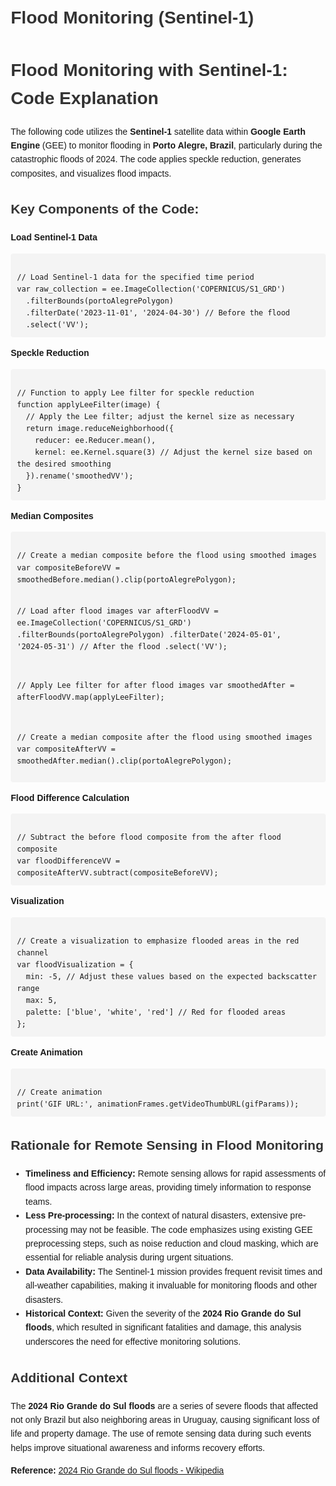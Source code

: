 <h1>Flood Monitoring (Sentinel-1) </h2>
<!DOCTYPE html>
<html lang="en">
<head>
    <meta charset="UTF-8">
    <meta name="viewport" content="width=device-width, initial-scale=1.0">
    <title>Flood Monitoring with Sentinel-1</title>
    <style>
        body {
            font-family: Arial, sans-serif;
            line-height: 1.6;
            margin: 20px;
        }
        h1, h2 {
            color: #333;
        }
        code {
            background-color: #f4f4f4;
            padding: 5px;
            border-radius: 4px;
        }
        pre {
            background-color: #f4f4f4;
            padding: 10px;
            border-radius: 4px;
            overflow: auto;
        }
        summary {
            cursor: pointer;
            font-weight: bold;
        }
    </style>
</head>
<body>

<h1>Flood Monitoring with Sentinel-1: Code Explanation</h1>

<p>The following code utilizes the <strong>Sentinel-1</strong> satellite data within <strong>Google Earth Engine</strong> (GEE) to monitor flooding in <strong>Porto Alegre, Brazil</strong>, particularly during the catastrophic floods of 2024. The code applies speckle reduction, generates composites, and visualizes flood impacts.</p>

<h2>Key Components of the Code:</h2>

<summary>Load Sentinel-1 Data</summary>
<pre><code>
// Load Sentinel-1 data for the specified time period
var raw_collection = ee.ImageCollection('COPERNICUS/S1_GRD')
  .filterBounds(portoAlegrePolygon)
  .filterDate('2023-11-01', '2024-04-30') // Before the flood
  .select('VV');
</code></pre>

<summary>Speckle Reduction</summary>
<pre><code>
// Function to apply Lee filter for speckle reduction
function applyLeeFilter(image) {
  // Apply the Lee filter; adjust the kernel size as necessary
  return image.reduceNeighborhood({
    reducer: ee.Reducer.mean(),
    kernel: ee.Kernel.square(3) // Adjust the kernel size based on the desired smoothing
  }).rename('smoothedVV');
}
</code></pre>

<summary>Median Composites</summary>
<pre><code>
// Create a median composite before the flood using smoothed images
var compositeBeforeVV = smoothedBefore.median().clip(portoAlegrePolygon);

// Load after flood images
var afterFloodVV = ee.ImageCollection('COPERNICUS/S1_GRD')
  .filterBounds(portoAlegrePolygon)
  .filterDate('2024-05-01', '2024-05-31') // After the flood
  .select('VV');

// Apply Lee filter for after flood images
var smoothedAfter = afterFloodVV.map(applyLeeFilter);

// Create a median composite after the flood using smoothed images
var compositeAfterVV = smoothedAfter.median().clip(portoAlegrePolygon);
</code></pre>

<summary>Flood Difference Calculation</summary>
<pre><code>
// Subtract the before flood composite from the after flood composite
var floodDifferenceVV = compositeAfterVV.subtract(compositeBeforeVV);
</code></pre>

<summary>Visualization</summary>
<pre><code>
// Create a visualization to emphasize flooded areas in the red channel
var floodVisualization = {
  min: -5, // Adjust these values based on the expected backscatter range
  max: 5,
  palette: ['blue', 'white', 'red'] // Red for flooded areas
};
</code></pre>

<summary>Create Animation</summary>
<pre><code>
// Create animation
print('GIF URL:', animationFrames.getVideoThumbURL(gifParams));
</code></pre>

<h2>Rationale for Remote Sensing in Flood Monitoring</h2>

<ul>
    <li><strong>Timeliness and Efficiency:</strong> Remote sensing allows for rapid assessments of flood impacts across large areas, providing timely information to response teams.</li>
    <li><strong>Less Pre-processing:</strong> In the context of natural disasters, extensive pre-processing may not be feasible. The code emphasizes using existing GEE preprocessing steps, such as noise reduction and cloud masking, which are essential for reliable analysis during urgent situations.</li>
    <li><strong>Data Availability:</strong> The Sentinel-1 mission provides frequent revisit times and all-weather capabilities, making it invaluable for monitoring floods and other disasters.</li>
    <li><strong>Historical Context:</strong> Given the severity of the <strong>2024 Rio Grande do Sul floods</strong>, which resulted in significant fatalities and damage, this analysis underscores the need for effective monitoring solutions.</li>
</ul>

<h2>Additional Context</h2>

<p>The <strong>2024 Rio Grande do Sul floods</strong> are a series of severe floods that affected not only Brazil but also neighboring areas in Uruguay, causing significant loss of life and property damage. The use of remote sensing data during such events helps improve situational awareness and informs recovery efforts.</p>

<p><strong>Reference:</strong> <a href="https://en.wikipedia.org/wiki/2024_Rio_Grande_do_Sul_floods">2024 Rio Grande do Sul floods - Wikipedia</a></p>

</body>
</html>